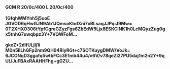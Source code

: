 #### GCM R 20/0c/400 L 20/0c/400
**1GfqhWMYnh5j5uoE**<br/>**JGVOD6qHwGJN9Ab1JQmsoKbdXni7xBLsaqJJPqiJ9Mw=**<br/>**0T2XHXO306tYpfCgreGZyzFgs6ZbEdW5Ljx8ESKCINK1h0LcMQyzZug0gx5tnhG7uwqbpz3Y+7VQWFoM...**<br/><br/>
**gkeZ+2dlfULjIj1i**<br/>**M0n5IILhGFp2nm9QH94RiyRGt+c7SOTKuygDMW/VoJk=**<br/>**6JCONqD3ggafq5wtbFCc3E1mb44u4/v6V/v78qeZi27PU5daj1m2n2Y+9qULlJuFBAxRAAHHFhg+gGZU...**